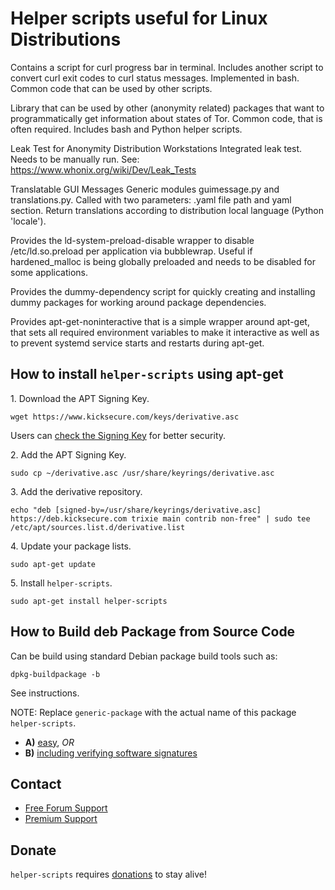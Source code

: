 # Helper scripts useful for Linux Distributions #

Contains a script for curl progress bar in terminal. Includes another script
to convert curl exit codes to curl status messages. Implemented in bash.
Common code that can be used by other scripts.

Library that can be used by other (anonymity related) packages that want to
programmatically get information about states of Tor. Common code, that is
often required. Includes bash and Python helper scripts.

Leak Test for Anonymity Distribution Workstations
Integrated leak test.
Needs to be manually run.
See: https://www.whonix.org/wiki/Dev/Leak_Tests

Translatable GUI Messages
Generic modules guimessage.py and translations.py.
Called with two parameters: .yaml file path and yaml section. Return
translations according to distribution local language (Python 'locale').

Provides the ld-system-preload-disable wrapper to disable /etc/ld.so.preload
per application via bubblewrap. Useful if hardened_malloc is being globally
preloaded and needs to be disabled for some applications.

Provides the dummy-dependency script for quickly creating and installing
dummy packages for working around package dependencies.

Provides apt-get-noninteractive that is a simple wrapper around apt-get, that
sets all required environment variables to make it interactive as well as to
prevent systemd service starts and restarts during apt-get.

## How to install `helper-scripts` using apt-get ##

1\. Download the APT Signing Key.

```
wget https://www.kicksecure.com/keys/derivative.asc
```

Users can [check the Signing Key](https://www.kicksecure.com/wiki/Signing_Key) for better security.

2\. Add the APT Signing Key.

```
sudo cp ~/derivative.asc /usr/share/keyrings/derivative.asc
```

3\. Add the derivative repository.

```
echo "deb [signed-by=/usr/share/keyrings/derivative.asc] https://deb.kicksecure.com trixie main contrib non-free" | sudo tee /etc/apt/sources.list.d/derivative.list
```

4\. Update your package lists.

```
sudo apt-get update
```

5\. Install `helper-scripts`.

```
sudo apt-get install helper-scripts
```

## How to Build deb Package from Source Code ##

Can be build using standard Debian package build tools such as:

```
dpkg-buildpackage -b
```

See instructions.

NOTE: Replace `generic-package` with the actual name of this package `helper-scripts`.

* **A)** [easy](https://www.kicksecure.com/wiki/Dev/Build_Documentation/generic-package/easy), _OR_
* **B)** [including verifying software signatures](https://www.kicksecure.com/wiki/Dev/Build_Documentation/generic-package)

## Contact ##

* [Free Forum Support](https://forums.kicksecure.com)
* [Premium Support](https://www.kicksecure.com/wiki/Premium_Support)

## Donate ##

`helper-scripts` requires [donations](https://www.kicksecure.com/wiki/Donate) to stay alive!
